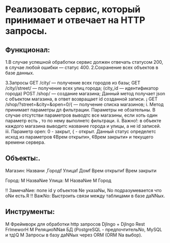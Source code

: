 # Реализовать сервис, который принимает и отвечает на HTTP запросы.

## Функционал:
1.В случае успешной обработки сервис должен
отвечать статусом 200, в случае любой ошибки —
статус 400.
2.Сохранение всех объектов в базе данных.

3.Запросы
GET /city/ — получение всех городов из базы;
GET /city//street/ — получение всех улиц города;
(city_id — идентификатор города)
POST /shop/ — создание магазина; Данный метод
получает json c объектом магазина, в ответ
возвращает id созданной записи.
¡ GET /shop/?street=&city=&open=0/{ — получение
списка магазинов;
i. Метод принимает параметры дл фильтрации.
Параметры не обзательны. В случае отсутстви
параметров выводтс все магазины, если хоть
один параметр есть , то по нему выполнетс
фильтраци.
ii. Важно!: в объекте каждого магазина
выводитс название города и улицы, а не id
записей.
iii. Параметр open: 0 - закрыт, { - открыт. Данный
статус определетс исход из параметров
¢Врем открыти», ¢Врем закрыти» и текущего
времени сервера.
## Объекты:.
Магазин:
Названи ̧
Городf
Улицаf
Домf
Врем открытиf
Врем закрыти

Город:
M НазваNие
Улица:
M НазваNие
M Город

!! ЗамечаNие: поле id у объектов Nе указаNы, Nо
подразумевается что оNи есть.R
!! ВажNо: Выстроить связи между таблицами в базе
даNNых.
## Инструменты:

M Фреймворк для обработки http запросов DjIngo +
DjIngo Rest FrImeworH
M РеляциоNNая БД (PostgreSQL - предпочтительNо,
MySQL и тд)Q
M Запросы в базу даNNых через ORM (ORM Nа выбор).
